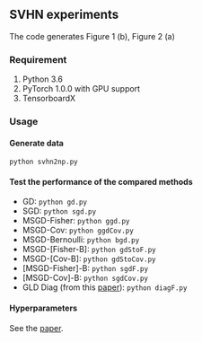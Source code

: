 ## SVHN experiments

The code generates Figure 1 (b), Figure 2 (a)

### Requirement
1. Python 3.6
2. PyTorch 1.0.0 with GPU support
3. TensorboardX

### Usage

#### Generate data
`python svhn2np.py`

#### Test the performance of the compared methods
- GD: `python gd.py`
- SGD: `python sgd.py`
- MSGD-Fisher: `python ggd.py`
- MSGD-Cov: `python ggdCov.py`
- MSGD-Bernoulli: `python bgd.py`
- MSGD-[Fisher-B]: `python gdStoF.py`
- MSGD-[Cov-B]: `python gdStoCov.py`
- [MSGD-Fisher]-B: `python sgdF.py`
- [MSGD-Cov]-B: `python sgdCov.py`
- GLD Diag (from this [paper](https://arxiv.org/abs/1803.00195)): `python diagF.py`

#### Hyperparameters
See the [paper](https://arxiv.org/abs/1906.07405).